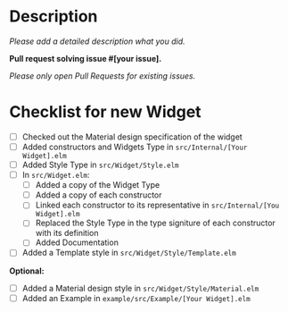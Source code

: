 # Description

_Please add a detailed description what you did._

**Pull request solving issue #[your issue].**

_Please only open Pull Requests for existing issues._

# Checklist for new Widget

* [ ] Checked out the Material design specification of the widget
* [ ] Added constructors and Widgets Type in `src/Internal/[Your Widget].elm`
* [ ] Added Style Type in `src/Widget/Style.elm`
* [ ] In `src/Widget.elm`:
  * [ ] Added a copy of the Widget Type
  * [ ] Added a copy of each constructor
  * [ ] Linked each constructor to its representative in `src/Internal/[You Widget].elm`
  * [ ] Replaced the Style Type in the type signiture of each constructor with its definition
  * [ ] Added Documentation
* [ ] Added a Template style in `src/Widget/Style/Template.elm`

**Optional:**
* [ ] Added a Material design style in `src/Widget/Style/Material.elm`
* [ ] Added an Example in `example/src/Example/[Your Widget].elm`
